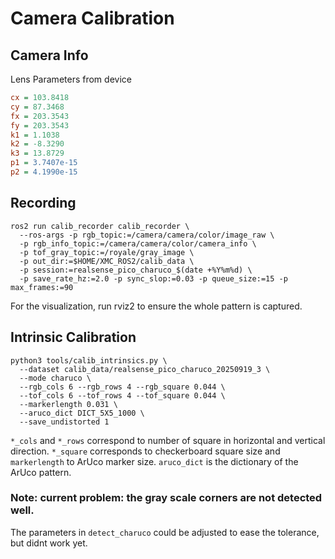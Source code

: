 # Camera Calibration

## Camera Info
Lens Parameters from device
```ini
cx = 103.8418
cy = 87.3468
fx = 203.3543
fy = 203.3543
k1 = 1.1038
k2 = -8.3290
k3 = 13.8729
p1 = 3.7407e-15
p2 = 4.1990e-15
```

## Recording
```
ros2 run calib_recorder calib_recorder \
  --ros-args -p rgb_topic:=/camera/camera/color/image_raw \
  -p rgb_info_topic:=/camera/camera/color/camera_info \
  -p tof_gray_topic:=/royale/gray_image \
  -p out_dir:=$HOME/XMC_ROS2/calib_data \
  -p session:=realsense_pico_charuco_$(date +%Y%m%d) \
  -p save_rate_hz:=2.0 -p sync_slop:=0.03 -p queue_size:=15 -p max_frames:=90
```
For the visualization, run rviz2 to ensure the whole pattern is captured.

## Intrinsic Calibration 
```
python3 tools/calib_intrinsics.py \
  --dataset calib_data/realsense_pico_charuco_20250919_3 \
  --mode charuco \
  --rgb_cols 6 --rgb_rows 4 --rgb_square 0.044 \
  --tof_cols 6 --tof_rows 4 --tof_square 0.044 \
  --markerlength 0.031 \
  --aruco_dict DICT_5X5_1000 \
  --save_undistorted 1
```
`*_cols` and `*_rows` correspond to number of square in horizontal and vertical direction. `*_square` corresponds to checkerboard square size and `markerlength` to ArUco marker size. `aruco_dict` is the dictionary of the ArUco pattern.

### Note: current problem: the gray scale corners are not detected well.
The parameters in `detect_charuco` could be adjusted to ease the tolerance, but didnt work yet.